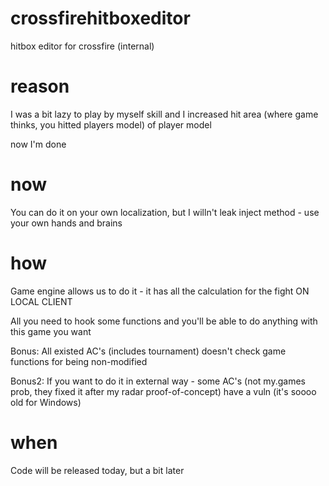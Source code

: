 # crossfirehitboxeditor
hitbox editor for crossfire (internal)

# reason
I was a bit lazy to play by myself skill and I increased hit area (where game thinks, you hitted players model) of player model

now I'm done

# now
You can do it on your own localization, but I willn't leak inject method - use your own hands and brains

# how
Game engine allows us to do it - it has all the calculation for the fight ON LOCAL CLIENT

All you need to hook some functions and you'll be able to do anything with this game you want

Bonus: All existed AC's (includes tournament) doesn't check game functions for being non-modified

Bonus2: If you want to do it in external way - some AC's (not my.games prob, they fixed it after my radar proof-of-concept) have a vuln (it's soooo old for Windows)

# when
Code will be released today, but a bit later
